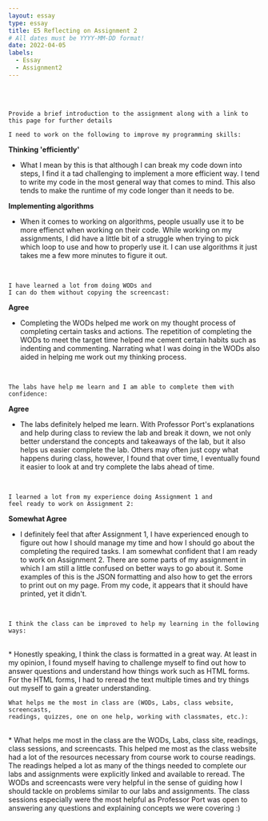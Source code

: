 ```yaml
---
layout: essay
type: essay
title: E5 Reflecting on Assignment 2
# All dates must be YYYY-MM-DD format!
date: 2022-04-05
labels:
  - Essay
  - Assignment2
---
```


<br>
<br>


```
Provide a brief introduction to the assignment along with a link to this page for further details
```


```
I need to work on the following to improve my programming skills:
```
<strong> Thinking 'efficiently' </strong>
* What I mean by this is that although I can break my code down into steps, I find it a tad challenging to implement a more efficient way. I tend to write my code in the most general way that comes to mind. This also tends to make the runtime of my code longer than it needs to be.<br>

<strong> Implementing algorithms </strong> 
* When it comes to working on algorithms, people usually use it to be more effienct when working on their code. While working on my assignments, I did have a little bit of a struggle when trying to pick which loop to use and how to properly use it. I can use algorithms it just takes me a few more minutes to figure it out.
<br>

```
I have learned a lot from doing WODs and
I can do them without copying the screencast:
```
<strong> Agree </strong>
* Completing the WODs helped me work on my thought process of completing certain tasks and actions. The repetition of completing the WODs to meet the 
target time helped me cement certain habits such as indenting and commenting. Narrating what I was doing in the WODs also aided in helping me work out my thinking process.
<br>

```
The labs have help me learn and I am able to complete them with confidence:
```
<strong> Agree </strong>
* The labs definitely helped me learn. With Professor Port's explanations and help during class to review the lab and break it down, we not only better understand the concepts and takeaways of the lab, but it also helps us easier complete the lab. Others may often just copy what happens during class, however, I found that over time, I eventually found it easier to look at and try complete the labs ahead of time. 
<br>

```
I learned a lot from my experience doing Assignment 1 and 
feel ready to work on Assignment 2:
```
<strong> Somewhat Agree </strong>
* I definitely feel that after Assignment 1, I have experienced enough to figure out how I should manage my time and how I should go about the completing the required tasks. I am somewhat confident that I am ready to work on Assignment 2. There are some parts of my assignment in which I am still a little confused on better ways to go about it. Some examples of this is the JSON formatting and also how to get the errors to print out on my page. From my code, it appears that it should have printed, yet it didn't. 
<br>

```
I think the class can be improved to help my learning in the following ways:
```
<br>
* Honestly speaking, I think the class is formatted in a great way. At least in my opinion, I found myself having to challenge myself to find out how to answer questions and understand how things work such as HTML forms. For the HTML forms, I had to reread the text multiple times and try things out myself to gain a greater understanding.
<br>

```
What helps me the most in class are (WODs, Labs, class website, screencasts, 
readings, quizzes, one on one help, working with classmates, etc.):
```
<br>
* What helps me most in the class are the WODs, Labs, class site, readings, class sessions, and screencasts. This helped me most as the class website had a lot of the resources necessary from course work to course readings. The readings helped a lot as many of the things needed to complete our labs and assignments were explicitly linked and available to reread. The WODs and screencasts were very helpful in the sense of guiding how I should tackle on problems similar to our labs and assignments. The class sessions especially were the most helpful as Professor Port was open to answering any questions and explaining concepts we were covering :) 
<br>
<br>


